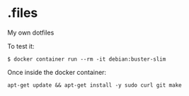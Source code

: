 # .files
My own dotfiles


To test it:
```console
$ docker container run --rm -it debian:buster-slim
```
Once inside the docker container:
```console
apt-get update && apt-get install -y sudo curl git make
```
